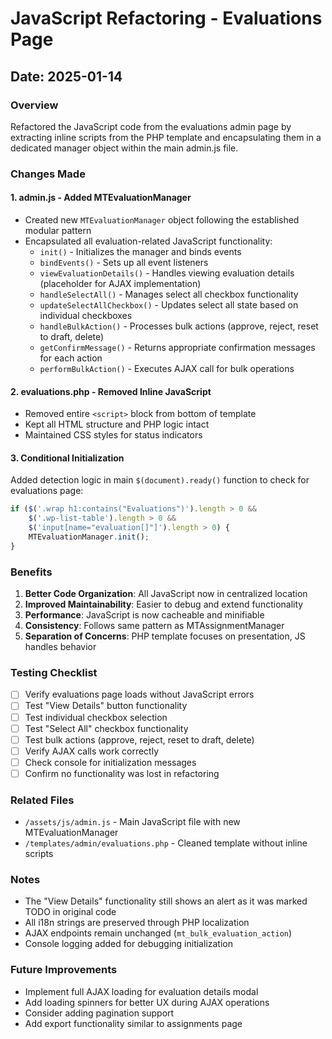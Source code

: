 # JavaScript Refactoring - Evaluations Page
## Date: 2025-01-14

### Overview
Refactored the JavaScript code from the evaluations admin page by extracting inline scripts from the PHP template and encapsulating them in a dedicated manager object within the main admin.js file.

### Changes Made

#### 1. **admin.js** - Added MTEvaluationManager
- Created new `MTEvaluationManager` object following the established modular pattern
- Encapsulated all evaluation-related JavaScript functionality:
  - `init()` - Initializes the manager and binds events
  - `bindEvents()` - Sets up all event listeners
  - `viewEvaluationDetails()` - Handles viewing evaluation details (placeholder for AJAX implementation)
  - `handleSelectAll()` - Manages select all checkbox functionality
  - `updateSelectAllCheckbox()` - Updates select all state based on individual checkboxes
  - `handleBulkAction()` - Processes bulk actions (approve, reject, reset to draft, delete)
  - `getConfirmMessage()` - Returns appropriate confirmation messages for each action
  - `performBulkAction()` - Executes AJAX call for bulk operations

#### 2. **evaluations.php** - Removed Inline JavaScript
- Removed entire `<script>` block from bottom of template
- Kept all HTML structure and PHP logic intact
- Maintained CSS styles for status indicators

#### 3. **Conditional Initialization**
Added detection logic in main `$(document).ready()` function to check for evaluations page:
```javascript
if ($('.wrap h1:contains("Evaluations")').length > 0 && 
    $('.wp-list-table').length > 0 &&
    $('input[name="evaluation[]"]').length > 0) {
    MTEvaluationManager.init();
}
```

### Benefits
1. **Better Code Organization**: All JavaScript now in centralized location
2. **Improved Maintainability**: Easier to debug and extend functionality
3. **Performance**: JavaScript is now cacheable and minifiable
4. **Consistency**: Follows same pattern as MTAssignmentManager
5. **Separation of Concerns**: PHP template focuses on presentation, JS handles behavior

### Testing Checklist
- [ ] Verify evaluations page loads without JavaScript errors
- [ ] Test "View Details" button functionality
- [ ] Test individual checkbox selection
- [ ] Test "Select All" checkbox functionality
- [ ] Test bulk actions (approve, reject, reset to draft, delete)
- [ ] Verify AJAX calls work correctly
- [ ] Check console for initialization messages
- [ ] Confirm no functionality was lost in refactoring

### Related Files
- `/assets/js/admin.js` - Main JavaScript file with new MTEvaluationManager
- `/templates/admin/evaluations.php` - Cleaned template without inline scripts

### Notes
- The "View Details" functionality still shows an alert as it was marked TODO in original code
- All i18n strings are preserved through PHP localization
- AJAX endpoints remain unchanged (`mt_bulk_evaluation_action`)
- Console logging added for debugging initialization

### Future Improvements
- Implement full AJAX loading for evaluation details modal
- Add loading spinners for better UX during AJAX operations
- Consider adding pagination support
- Add export functionality similar to assignments page